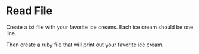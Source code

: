 # Read File

Create a txt file with your favorite ice creams. Each ice cream should be one line.

Then create a ruby file that will print out your favorite ice cream.

